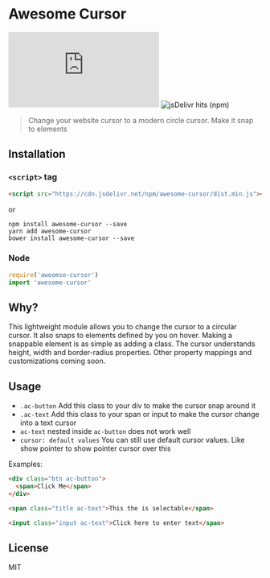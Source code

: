 
# Awesome Cursor

<!-- ![npm bundle size][minsize-url] -->
![GitHub file size in bytes][filesize-url]
![jsDelivr hits (npm)][jsdelivr-url]

> Change your website cursor to a modern circle cursor. Make it snap to elements

## Installation


### `<script>` tag

```html
<script src="https://cdn.jsdelivr.net/npm/awesome-cursor/dist.min.js"></script>
```
 
 or

```
npm install awesome-cursor --save
yarn add awesome-cursor
bower install awesome-cursor --save
```

### Node

```javascript
require('aweomse-cursor')
import 'awesome-cursor'
```

## Why?

This lightweight module allows you to change the cursor to a circular cursor. It also snaps to elements defined by you on hover. Making a snappable element is as simple as adding a class. The cursor understands height, width and border-radius properties. Other property mappings and customizations coming soon. 

## Usage

* `.ac-button` Add this class to your div to make the cursor snap around it
* `.ac-text` Add this class to your span or input to make the cursor change into a text cursor
* `ac-text` nested inside `ac-button` does not work well
* `cursor: default values` You can still use default cursor values. Like show pointer to show pointer cursor over this

Examples:

```html
<div class="btn ac-button">
  <span>Click Me</span>
</div>
```

```html
<span class="title ac-text">This the is selectable</span>
```
```html
<input class="input ac-text">Click here to enter text</span>
```

## License

MIT

[filesize-url]: https://img.shields.io/github/size/NIshanthShankar/awesome-cursor/dist.min.js?style=for-the-badge
[minsize-url]: https://img.shields.io/bundlephobia/min/awesome-cursor?style=for-the-badge
[jsdelivr-url]: https://img.shields.io/jsdelivr/npm/hm/awesome-cursor?style=for-the-badge


